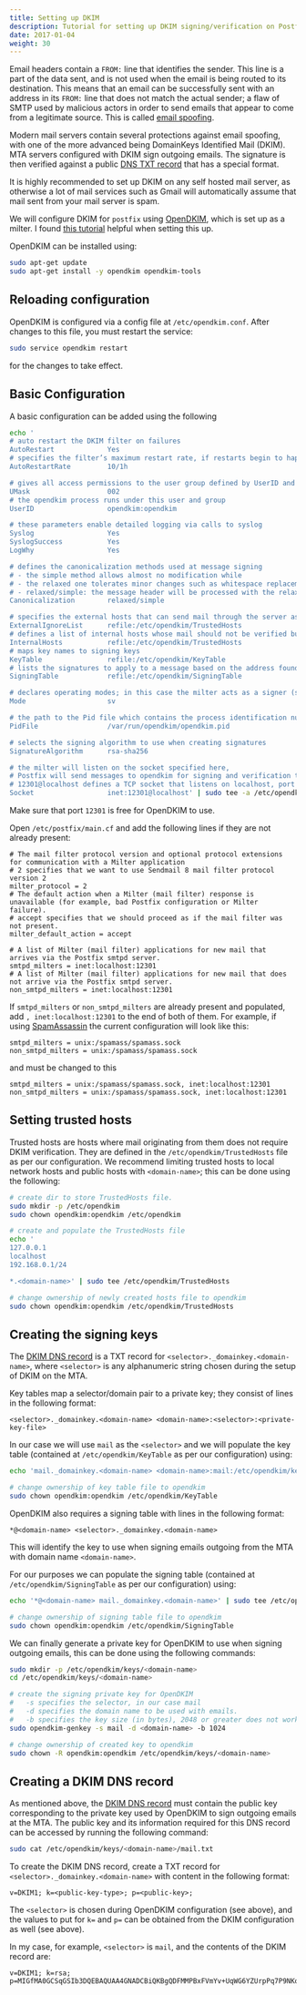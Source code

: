 ```yaml
---
title: Setting up DKIM
description: Tutorial for setting up DKIM signing/verification on Postfix using OpenDKIM
date: 2017-01-04
weight: 30
---
```


Email headers contain a `FROM:` line that identifies the sender. This line is a part of the data sent, and is not used when the email is being routed to its destination. This means that an email can be successfully sent with an address in its `FROM:` line that does not match the actual sender; a flaw of SMTP used by malicious actors in order to send emails that appear to come from a legitimate source. This is called [email spoofing](https://www.cloudflare.com/learning/email-security/what-is-email-spoofing/).

Modern mail servers contain several protections against email spoofing, with one of the more advanced being DomainKeys Identified Mail (DKIM). MTA servers configured with DKIM sign outgoing emails. The signature is then verified against a public [DNS TXT record](https://www.cloudflare.com/learning/dns/dns-records/dns-dkim-record/) that has a special format.

It is highly recommended to set up DKIM on any self hosted mail server, as otherwise a lot of mail services such as Gmail will automatically assume that mail sent from your mail server is spam.

We will configure DKIM for `postfix` using [OpenDKIM](http://www.opendkim.org), which is set up as a milter. I found [this tutorial](https://www.digitalocean.com/community/tutorials/how-to-install-and-configure-dkim-with-postfix-on-debian-wheezy) helpful when setting this up.

OpenDKIM can be installed using:
``` bash
sudo apt-get update
sudo apt-get install -y opendkim opendkim-tools
```

## Reloading configuration

OpenDKIM is configured via a config file at `/etc/opendkim.conf`. After changes to this file, you must restart the service:
``` bash
sudo service opendkim restart
```
for the changes to take effect.

## Basic Configuration

A basic configuration can be added using the following
``` bash
echo '
# auto restart the DKIM filter on failures
AutoRestart             Yes
# specifies the filter’s maximum restart rate, if restarts begin to happen faster than this rate, the filter will terminate; 10/1h - 10 restarts/hour are allowed at most
AutoRestartRate         10/1h

# gives all access permissions to the user group defined by UserID and allows other users to read and execute files
UMask                   002
# the opendkim process runs under this user and group
UserID                  opendkim:opendkim

# these parameters enable detailed logging via calls to syslog
Syslog                  Yes
SyslogSuccess           Yes
LogWhy                  Yes

# defines the canonicalization methods used at message signing
# - the simple method allows almost no modification while 
# - the relaxed one tolerates minor changes such as whitespace replacement; 
# - relaxed/simple: the message header will be processed with the relaxed algorithm and the body with the simple one
Canonicalization        relaxed/simple

# specifies the external hosts that can send mail through the server as one of the signing domains without credentials
ExternalIgnoreList      refile:/etc/opendkim/TrustedHosts
# defines a list of internal hosts whose mail should not be verified but signed instead
InternalHosts           refile:/etc/opendkim/TrustedHosts
# maps key names to signing keys
KeyTable                refile:/etc/opendkim/KeyTable
# lists the signatures to apply to a message based on the address found in the From: header field
SigningTable            refile:/etc/opendkim/SigningTable

# declares operating modes; in this case the milter acts as a signer (s) and a verifier (v)
Mode                    sv

# the path to the Pid file which contains the process identification number
PidFile                 /var/run/opendkim/opendkim.pid

# selects the signing algorithm to use when creating signatures
SignatureAlgorithm      rsa-sha256

# the milter will listen on the socket specified here, 
# Postfix will send messages to opendkim for signing and verification through this socket;
# 12301@localhost defines a TCP socket that listens on localhost, port 12301
Socket                  inet:12301@localhost' | sudo tee -a /etc/opendkim.conf
```

Make sure that port `12301` is free for OpenDKIM to use.

Open `/etc/postfix/main.cf` and add the following lines if they are not already present:
``` text
# The mail filter protocol version and optional protocol extensions for communication with a Milter application
# 2 specifies that we want to use Sendmail 8 mail filter protocol version 2
milter_protocol = 2
# The default action when a Milter (mail filter) response is unavailable (for example, bad Postfix configuration or Milter failure).
# accept specifies that we should proceed as if the mail filter was not present.
milter_default_action = accept

# A list of Milter (mail filter) applications for new mail that arrives via the Postfix smtpd server.
smtpd_milters = inet:localhost:12301
# A list of Milter (mail filter) applications for new mail that does not arrive via the Postfix smtpd server.
non_smtpd_milters = inet:localhost:12301
```

If `smtpd_milters` or `non_smtpd_milters` are already present and populated, add `, inet:localhost:12301` to the end of both of them. For example, if using [SpamAssassin](/docs/tutorials/email/spam) the current configuration will look like this:
``` text
smtpd_milters = unix:/spamass/spamass.sock
non_smtpd_milters = unix:/spamass/spamass.sock
```
and must be changed to this
``` text
smtpd_milters = unix:/spamass/spamass.sock, inet:localhost:12301
non_smtpd_milters = unix:/spamass/spamass.sock, inet:localhost:12301
```

## Setting trusted hosts

Trusted hosts are hosts where mail originating from them does not require DKIM verification. They are defined in the `/etc/opendkim/TrustedHosts` file as per our configuration. We recommend limiting trusted hosts to local network hosts and public hosts with `<domain-name>`; this can be done using the following:
``` bash
# create dir to store TrustedHosts file.
sudo mkdir -p /etc/opendkim
sudo chown opendkim:opendkim /etc/opendkim

# create and populate the TrustedHosts file
echo '
127.0.0.1
localhost
192.168.0.1/24

*.<domain-name>' | sudo tee /etc/opendkim/TrustedHosts

# change ownership of newly created hosts file to opendkim
sudo chown opendkim:opendkim /etc/opendkim/TrustedHosts
```

## Creating the signing keys

The [DKIM DNS record](https://www.cloudflare.com/learning/dns/dns-records/dns-dkim-record/) is a TXT record for `<selector>._domainkey.<domain-name>`, where `<selector>` is any alphanumeric string chosen during the setup of DKIM on the MTA.

Key tables map a selector/domain pair to a private key; they consist of lines in the following format:
``` text
<selector>._domainkey.<domain-name> <domain-name>:<selector>:<private-key-file>
```

In our case we will use `mail` as the `<selector>` and we will populate the key table (contained at `/etc/opendkim/KeyTable` as per our configuration) using:
``` bash
echo 'mail._domainkey.<domain-name> <domain-name>:mail:/etc/opendkim/keys/<domain-name>/mail.private' | sudo tee /etc/opendkim/KeyTable

# change ownership of key table file to opendkim
sudo chown opendkim:opendkim /etc/opendkim/KeyTable
```

OpenDKIM also requires a signing table with lines in the following format:
``` text
*@<domain-name> <selector>._domainkey.<domain-name>
```

This will identify the key to use when signing emails outgoing from the MTA with domain name `<domain-name>`.

For our purposes we can populate the signing table (contained at `/etc/opendkim/SigningTable` as per our configuration) using:
``` bash
echo '*@<domain-name> mail._domainkey.<domain-name>' | sudo tee /etc/opendkim/SigningTable

# change ownership of signing table file to opendkim
sudo chown opendkim:opendkim /etc/opendkim/SigningTable
```

We can finally generate a private key for OpenDKIM to use when signing outgoing emails, this can be done using the following commands:
``` bash
sudo mkdir -p /etc/opendkim/keys/<domain-name>
cd /etc/opendkim/keys/<domain-name>

# create the signing private key for OpenDKIM
#   -s specifies the selector, in our case mail
#   -d specifies the domain name to be used with emails.
#   -b specifies the key size (in bytes), 2048 or greater does not work with Gmail in my experience.
sudo opendkim-genkey -s mail -d <domain-name> -b 1024

# change ownership of created key to opendkim
sudo chown -R opendkim:opendkim /etc/opendkim/keys/<domain-name>
```

## Creating a DKIM DNS record

As mentioned above, the [DKIM DNS record](https://www.cloudflare.com/learning/dns/dns-records/dns-dkim-record/) must contain the public key corresponding to the private key used by OpenDKIM to sign outgoing emails at the MTA. The public key and its information required for this DNS record can be accessed by running the following command:
``` bash
sudo cat /etc/opendkim/keys/<domain-name>/mail.txt
```

To create the DKIM DNS record, create a TXT record for `<selector>._domainkey.<domain-name>` with content in the following format:
``` text
v=DKIM1; k=<public-key-type>; p=<public-key>;
```
The `<selector>` is chosen during OpenDKIM configuration (see above), and the values to put for `k=` and `p=` can be obtained from the DKIM configuration as well (see above).

In my case, for example, `<selector>` is `mail`, and the contents of the DKIM record are:
``` text
v=DKIM1; k=rsa; p=MIGfMA0GCSqGSIb3DQEBAQUAA4GNADCBiQKBgQDFMMPBxFVmYv+UqWG6YZUrpPq7P9NKovp6jw1m8rp/QQTFV5Ar8seCarbP7Rl7Q3UjIpO5JisKyfp9RjzkEZ8fnGpyZhOhzN9D4X5wf3ug37RbS4j8XF1zYx1m1POrtGHKiSa0BKBFSX15REs3RnkaiIRHNFmj+XIwTId5MyIOoQIDAQAB;
```
